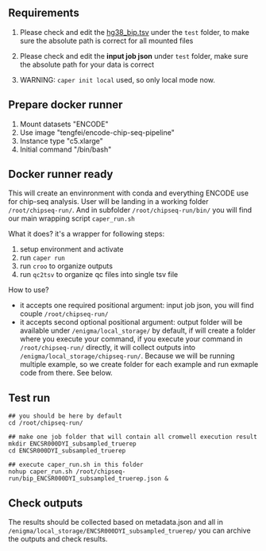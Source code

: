 ## Requirements

1. Please check and edit the [hg38_bip.tsv](https://github.com/tengfei/docker-demo/blob/master/encode-chip-seq-pipeline/test/hg38_bip.tsv) under the `test` folder, to make sure the absolute path is correct for all mounted files

2. Please check and edit the **input job json** under `test` folder, make sure the absolute path for your data is correct 

3. WARNING: `caper init local` used, so only local mode now. 

## Prepare docker runner

1. Mount datasets "ENCODE"
2. Use image "tengfei/encode-chip-seq-pipeline"
3. Instance type "c5.xlarge"
4. Initial command "/bin/bash"

## Docker runner ready

This will create an envinronment with conda and everything ENCODE use for chip-seq analysis. User will be landing in a working folder `/root/chipseq-run/`. And in subfolder `/root/chipseq-run/bin/` you will find our main wrapping script `caper_run.sh` 

What it does? it's a wrapper for following steps:

1. setup environment and activate 
2. run `caper run`
3. run `croo` to organize outputs
4. run `qc2tsv` to organize qc files into single tsv file

How to use?

- it accepts one required positional argument: input job json, you will find couple `/root/chipseq-run/`
- it accepts second optional positional argument: output folder will be available under `/enigma/local_storage/` by default, if will create a folder where you execute your command, if you execute your command in `/root/chipseq-run/` directly, it will collect outputs into `/enigma/local_storage/chipseq-run/`. Because we will be running multiple example, so we create folder for each example and run exmaple code from there. See below. 

## Test run

```
## you should be here by default
cd /root/chipseq-run/

## make one job folder that will contain all cromwell execution result 
mkdir ENCSR000DYI_subsampled_truerep
cd ENCSR000DYI_subsampled_truerep

## execute caper_run.sh in this folder
nohup caper_run.sh /root/chipseq-run/bip_ENCSR000DYI_subsampled_truerep.json &
```

## Check outputs 

The results should be collected based on metadata.json and all in `/enigma/local_storage/ENCSR000DYI_subsampled_truerep/` you can archive the outputs and check results. 